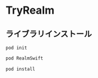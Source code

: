 # TryRealm


## ライブラリインストール


```bssh
pod init
```

```bash
pod RealmSwift
```


```bash
pod install
```
